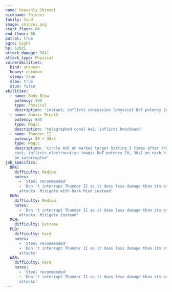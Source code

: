 ```yaml
---
name: Heavenly Shinzei
nickname: Shinzei
family: Suud
image: shinzei.png
start_floor: 84
end_floor: 86
patrol: true
agro: Sight
hp: 62921
attack_damage: 5841
attack_type: Physical
vulnerabilities:
  bind: unknown
  heavy: unknown
  sleep: true
  slow: true
  stun: false
abilities:
  - name: Body Blow
    potency: 100
    type: Physical
    description: 'instant; inflicts concussion (physical DoT potency 20, 15s)'
  - name: Anoxic Breath
    potency: 800
    type: Magic
    description: 'telegraphed conal AoE; inflicts knockback'
  - name: Thunder II
    potency: 80 + 30x3
    type: Magic
    description: 'circle AoE on marked target hitting 3 times after the initial
    cast; inflicts electrocution (magic DoT potency 10, 30s) on each hit; can
    be interrupted'
job_specifics:
  DRK:
    difficulty: Medium
    notes:
      - 'Steel recommended'
      - 'Don''t interrupt Thunder II as it does less damage than its other
      attacks. Mitigate with Dark Mind instead'
  GNB:
    difficulty: Medium
    notes:
      - 'Don''t interrupt Thunder II as it does less damage than its other
      attacks. Mitigate instead'
  MCH:
    difficulty: Extreme
  PLD:
    difficulty: Hard
    notes:
      - 'Steel recommended'
      - 'Don''t interrupt Thunder II as it does less damage than its other
      attacks'
  WAR:
    difficulty: Hard
    notes:
      - 'Steel recommended'
      - 'Don''t interrupt Thunder II as it does less damage than its other
      attacks'
---
```

